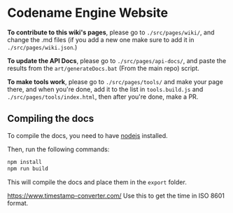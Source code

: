 # Codename Engine Website

**To contribute to this wiki's pages**, please go to ``./src/pages/wiki/``, and change the .md files (if you add a new one make sure to add it in ``./src/pages/wiki.json``.)

**To update the API Docs**, please go to ``./src/pages/api-docs/``, and paste the results from the ``art/generateDocs.bat`` (From the main repo) script.

**To make tools work**, please go to ``./src/pages/tools/`` and make your page there, and when you're done, add it to the list in ``tools.build.js`` and ``./src/pages/tools/index.html``, then after you're done, make a PR.

## Compiling the docs

To compile the docs, you need to have [nodejs](https://nodejs.org/en/) installed.

Then, run the following commands:

```bash
npm install
npm run build
```

This will compile the docs and place them in the ``export`` folder.


https://www.timestamp-converter.com/ Use this to get the time in ISO 8601 format. 
